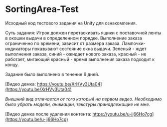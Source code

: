 # SortingArea-Test

Исходный код тестового задания на Unity для ознакомления.

Суть задания: Игрок должен перетаскивать ящики с поставочной ленты в окошки выдачи в определенном порядке. Выполнение заказа ограниченно по времени, зависит от размера заказа. Лампочки-индикаторы показывают состояние окна выдачи. Зеленый - ждет выполнения заказа, синий - ожидает нового заказа, красный - не работает, мигающий красный - время выполнения заказа подходит к концу.

Задание было выполнено в течение 6 дней.

[Видео демка: https://youtu.be/XrHVy3Uta04](https://youtu.be/XrHVy3Uta04)

*Внешний вид отличается от того который на первом видео. Необходимо было убрать модели, анимации, текстуры принадлежащие не мне.*

[Видео демка после удаления контента: https://youtu.be/u-jj66Ho7cg](https://youtu.be/u-jj66Ho7cg)